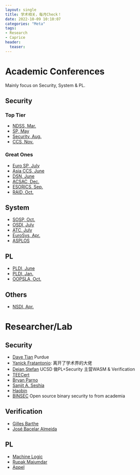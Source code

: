 ```yaml
---
layout: single
title: 学术相关，每月Check！
date: 2022-10-09 10:10:07
categories: "Meta"
tags:
- Research
- Caprice
header:
  teaser: 
---
```


# Academic Conferences

Mainly focus on Security, System & PL.

## Security

### Top Tier

- [NDSS, Mar.](https://www.ndss-symposium.org)
- [SP, May](https://www.ieee-security.org/TC/SP2023/)
- [Security, Aug.](https://www.usenix.org/conference/usenixsecurity22)
- [CCS, Nov.](https://www.sigsac.org/ccs/CCS2022/)

### Great Ones

- [Euro SP, July](https://www.ieee-security.org/TC/EuroSP2023/)
- [Asia CCS, June](https://asiaccs2023.org)
- [DSN, June](https://asiaccs2023.org)
- [ACSAC, Dec.](https://www.acsac.org)
- [ESORICS, Sep.](https://esorics2022.compute.dtu.dk)
- [RAID, Oct.](https://raid2022.cs.ucy.ac.cy)

## System

- [SOSP, Oct.](https://sosp2021.mpi-sws.org)
- [OSDI, July](https://www.usenix.org/conference/osdi22)
- [ATC, July](https://www.usenix.org/conference/atc22)
- [EuroSys, Apr.](https://2022.eurosys.org)
- [ASPLOS](https://asplos-conference.org)

## PL

- [PLDI, June](https://pldi22.sigplan.org)
- [PLDI, Jan.](https://popl22.sigplan.org)
- [OOPSLA, Oct.](https://www.sigplan.org/Conferences/OOPSLA/)

## Others

- [NSDI, Apr.](https://www.usenix.org/conference/nsdi22)

# Researcher/Lab

## Security

- [Dave Tian](https://davejingtian.org/) Purdue
- [Yanick Fratantonio](https://reyammer.io/): 离开了学术界的大佬
- [Deian Stefan](https://cseweb.ucsd.edu/~dstefan/) UCSD 做PL+Security 主营WASM & Verification
- [TEECert](https://teecertlabs.com/)
- [Bryan Parno](https://www.andrew.cmu.edu/user/bparno/)
- [Sanjit A. Seshia](http://people.eecs.berkeley.edu/~sseshia/)
- [Haobin](https://hiroki-chen.notion.site/)
- [BINSEC](https://binsec.github.io/) Open source binary security to from academia

## Verification

- [Gilles Barthe](https://gbarthe.github.io)
- [José Bacelar Almeida](https://www.inesctec.pt/en/people/jose-bacelar-almeida#short_bio)

## PL

- [Machine Logic](https://lawrencecpaulson.github.io/)
- [Rupak Majumdar](https://people.mpi-sws.org/~rupak/)
- [Appel](https://www.cs.princeton.edu/~appel/)
